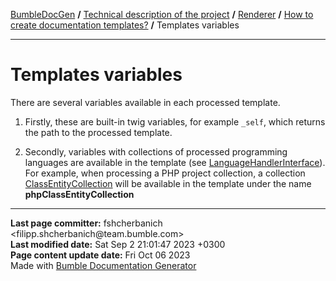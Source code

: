 <embed> <a href="/docs/README.md">BumbleDocGen</a> <b>/</b> <a href="/docs/tech/readme.md">Technical description of the project</a> <b>/</b> <a href="/docs/tech/3.renderer/readme.md">Renderer</a> <b>/</b> <a href="/docs/tech/3.renderer/templates.md">How to create documentation templates?</a> <b>/</b> Templates variables<hr> </embed>

<embed> <h1>Templates variables</h1> </embed>

There are several variables available in each processed template.

1) Firstly, these are built-in twig variables, for example `_self`, which returns the path to the processed template.

2) Secondly, variables with collections of processed programming languages are available in the template (see <a href="/docs/tech/3.renderer/classes/LanguageHandlerInterface.md">LanguageHandlerInterface</a>). For example, when processing a PHP project collection, a collection <a href="/docs/tech/3.renderer/classes/ClassEntityCollection_2.md">ClassEntityCollection</a> will be available in the template under the name <b>phpClassEntityCollection</b>


<div id='page_committer_info'>
<hr>
<b>Last page committer:</b> fshcherbanich &lt;filipp.shcherbanich@team.bumble.com&gt;<br><b>Last modified date:</b>   Sat Sep 2 21:01:47 2023 +0300<br><b>Page content update date:</b> Fri Oct 06 2023<br>Made with <a href='https://github.com/bumble-tech/bumble-doc-gen/blob/master/docs/README.md'>Bumble Documentation Generator</a></div>